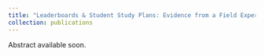 ```yaml
---
title: "Leaderboards & Student Study Plans: Evidence from a Field Experiment (joint work with Dingyue Liu, Ruth Morales, & Caroline Zhang)"
collection: publications
---
```


Abstract available soon.

